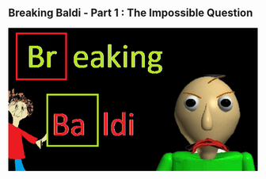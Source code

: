 ## Breaking Baldi - Part 1 : The Impossible Question
<img src=".\assets\img\p1\breaking_baldi.png" alt="Baldi" class="inline"/>

